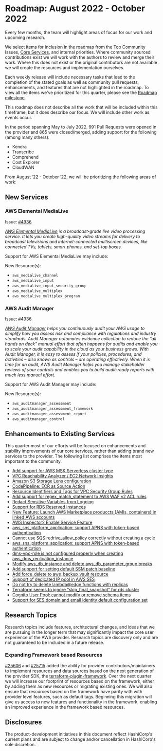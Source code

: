 # Roadmap:  August 2022 - October 2022

Every few months, the team will highlight areas of focus for our work and upcoming research.

We select items for inclusion in the roadmap from the Top Community Issues, [Core Services](docs/contributing/core-services.md), and internal priorities. Where community sourced contributions exist we will work with the authors to review and merge their work. Where this does not exist or the original contributors are not available we will create the resources and implementation ourselves.

Each weekly release will include necessary tasks that lead to the completion of the stated goals as well as community pull requests, enhancements, and features that are not highlighted in the roadmap. To view all the items we've prioritized for this quarter, please see the [Roadmap milestone](https://github.com/hashicorp/terraform-provider-aws/milestone/138).

This roadmap does not describe all the work that will be included within this timeframe, but it does describe our focus. We will include other work as events occur.

In the period spanning May to July 2022, 991 Pull Requests were opened in the provider and 865 were closed/merged, adding support for the following (among many others):

- Kendra
- Transcribe
- Comprehend
- Cost Explorer
- CloudWAN

From August ‘22 - October ‘22, we will be prioritizing the following areas of work:

## New Services  

### AWS Elemental MediaLive

Issue: [#4936](https://github.com/hashicorp/terraform-provider-aws/issues/4936)

_[AWS Elemental MediaLive](https://aws.amazon.com/medialive/) is a broadcast-grade live video processing service. It lets you create high-quality video streams for delivery to broadcast televisions and internet-connected multiscreen devices, like connected TVs, tablets, smart phones, and set-top boxes._

Support for AWS Elemental MediaLive may include:

New Resource(s):

- `aws_medialive_channel`
- `aws_medialive_input`
- `aws_medialive_input_security_group`
- `aws_medialive_multiplex`
- `aws_medialive_multiplex_program`

### AWS Audit Manager

Issue: [#4936](https://github.com/hashicorp/terraform-provider-aws/issues/17981)

_[AWS Audit Manager](https://aws.amazon.com/audit-manager/) helps you continuously audit your AWS usage to simplify how you assess risk and compliance with regulations and industry standards. Audit Manager automates evidence collection to reduce the “all hands on deck” manual effort that often happens for audits and enable you to scale your audit capability in the cloud as your business grows. With Audit Manager, it is easy to assess if your policies, procedures, and activities – also known as controls – are operating effectively. When it is time for an audit, AWS Audit Manager helps you manage stakeholder reviews of your controls and enables you to build audit-ready reports with much less manual effort._

Support for AWS Audit Manager may include:

New Resource(s):

- `aws_auditmanager_assessment`
- `aws_auditmanager_assessment_framework`
- `aws_auditmanager_assessment_report`
- `aws_auditmanager_control`

## Enhancements to Existing Services

This quarter most of our efforts will be focused on enhancements and stability improvements of our core services, rather than adding brand new services to the provider. The following list comprises the items most important to the community.

- [Add support for AWS MSK Serverless cluster type](https://github.com/hashicorp/terraform-provider-aws/issues/22058)
- [VPC Reachability Analyzer / EC2 Network Insights](https://github.com/hashicorp/terraform-provider-aws/issues/16715)
- [Amazon S3 Storage Lens configuration](https://github.com/hashicorp/terraform-provider-aws/issues/16310)
- [CodePipeline: ECR as Source Action](https://github.com/hashicorp/terraform-provider-aws/issues/7012)
- [Resource Identifiers and Tags for VPC Security Group Rules](https://github.com/hashicorp/terraform-provider-aws/issues/20104)
- [Add support for regex_match_statement to AWS WAF v2 ACL rules](https://github.com/hashicorp/terraform-provider-aws/issues/22452)
- [Redact Sensitive Variables from Logging](https://github.com/hashicorp/terraform-provider-aws/issues/26029)
- [Support for RDS Reserved Instances](https://github.com/hashicorp/terraform-provider-aws/issues/8521)
- [New Feature: Launch AWS Marketplace produccts (AMIs, containers) in linked AWS accounts](https://github.com/hashicorp/terraform-provider-aws/issues/17146)
- [AWS Inspector2 Enable Service Feature](https://github.com/hashicorp/terraform-provider-aws/issues/22330)
- [aws_sns_platform_application: support APNS with token-based authentication](https://github.com/hashicorp/terraform-provider-aws/issues/23147)
- [Cannot use SQS redrive_allow_policy correctly without creating a cycle](https://github.com/hashicorp/terraform-provider-aws/issues/22577)
- [aws_sns_platform_application: support APNS with token-based authentication](https://github.com/hashicorp/terraform-provider-aws/issues/23147)
- [dms-vpc-role is not configured properly when creating aws_dms_replication_instance](https://github.com/hashicorp/terraform-provider-aws/issues/11025)
- [Modify aws_db_instance and delete aws_db_parameter_group breaks](https://github.com/hashicorp/terraform-provider-aws/issues/6448)
- [Add support for setting default SSM patch baseline](https://github.com/hashicorp/terraform-provider-aws/issues/3342)
- [Add force_delete to aws_backup_vault resource](https://github.com/hashicorp/terraform-provider-aws/issues/13247)
- [Support of dedicated IP pool in AWS SES](https://github.com/hashicorp/terraform-provider-aws/issues/10703)
- [Do not try to delete lambda@edge functions with replicas](https://github.com/hashicorp/terraform-provider-aws/issues/1721)
- [Terraform seems to ignore "skip_final_snapshot" for rds cluster](https://github.com/hashicorp/terraform-provider-aws/issues/2588)
- [Cognito User Pool: cannot modify or remove schema items](https://github.com/hashicorp/terraform-provider-aws/issues/21654)
- [Support for SES domain and email identity default configuration set](https://github.com/hashicorp/terraform-provider-aws/issues/21129)


## Research Topics

Research topics include features, architectural changes, and ideas that we are pursuing in the longer term that may significantly impact the core user experience of the AWS provider. Research topics are discovery only and are not guaranteed to be included in a future release.

### Expanding Framework based Resources

[#25606](https://github.com/hashicorp/terraform-provider-aws/pull/25606) and [#25715](https://github.com/hashicorp/terraform-provider-aws/pull/25715) added the ability for provider contributors/maintainers to implement resources and data sources based on the next generation of the provider SDK, the [terraform-plugin-framework](https://github.com/hashicorp/terraform-plugin-framework). Over the next quarter we will increase our footprint of resources based on the framework, either by adding them as new resources or migrating existing ones. We will also ensure that resources based on the framework have parity with with provider level features, such as default tags. Beginning this migration will give us access to new features and functionality in the framework, enabling an improved experience in the framework based resources.

## Disclosures

The product-development initiatives in this document reflect HashiCorp's current plans and are subject to change and/or cancellation in HashiCorp's sole discretion.
